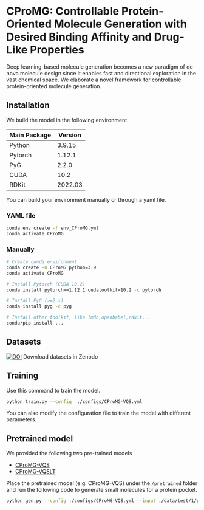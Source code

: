 # CProMG: Controllable Protein-Oriented Molecule Generation with Desired Binding Affinity and Drug-Like Properties

Deep learning-based molecule generation becomes a new paradigm of de novo molecule design since it enables fast and directional exploration in the vast chemical space. We elaborate a novel framework for controllable protein-oriented molecule generation.

<!-- Here is the overview of the CProMG framework. -->

## Installation

We build the model in the following environment.

| Main Package | Version |
| ------------ | ------- |
| Python       | 3.9.15  |
| Pytorch      | 1.12.1  |
| PyG          | 2.2.0   |
| CUDA         | 10.2    |
| RDKit        | 2022.03 |

You can build your environment manually or through a yaml file.

### YAML file

```bash
conda env create -f env_CProMG.yml
conda activate CProMG
```

### Manually

```bash
# Create conda environment
conda create -n CProMG python=3.9
conda activate CProMG

# Install Pytorch (CUDA 10.2)
conda install pytorch==1.12.1 cudatoolkit=10.2 -c pytorch

# Install PyG (>=2.x)
conda install pyg -c pyg

# Install other toolkit, like lmdb,openbabel,rdkit...
conda/pip install ...

```

## Datasets

[![DOI](https://zenodo.org/badge/DOI/10.5281/zenodo.7737709.svg)](https://doi.org/10.5281/zenodo.7737709)
Download datasets in Zenodo
## Training

Use this command to train the model.

```bash
python train.py --config  ./configs/CProMG-VQS.yml 
```

You can also modify the configuration file to train the model with different parameters.

## Pretrained model

We provided the following two pre-trained models

- [CProMG-VQS](https://drive.google.com/file/d/1HlG2rnmcCYfP0gNjNpKAg4hhHiqEPWXn/view?usp=share_link)
- [CProMG-VQSLT](https://drive.google.com/file/d/1lWDAbYGpYuU2aO2Aa_rqIemmkwLbxNN4/view?usp=share_link)

Place the pretrained model (e.g. CProMG-VQS) under the `/pretrained` folder and run the following code to generate small molecules for a protein pocket.

```bash
python gen.py --config ./configs/CProMG-VQS.yml --input ./data/test/1/pocket.pdb --model ./pretrained/CProMG-VQS.pt
```
